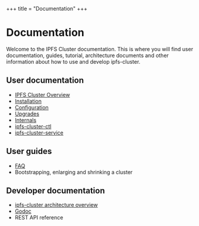 +++
title = "Documentation"
+++

# Documentation

Welcome to the IPFS Cluster documentation. This is where you will find user documentation, guides, tutorial, architecture documents and other information about how to use and develop ipfs-cluster.


## User documentation

* [IPFS Cluster Overview](docs/overview)
* [Installation](docs/installation)
* [Configuration](docs/configuration)
* [Upgrades](docs/upgrades)
* [Internals](docs/internals)
* [ipfs-cluster-ctl](docs/ipfs-cluster-ctl)
* [ipfs-cluster-service](docs/ipfs-cluster-service)


## User guides

* [FAQ](docs/faq)
* Bootstrapping, enlarging and shrinking a cluster

## Developer documentation

* [ipfs-cluster architecture overview](docs/architecture)
* [Godoc](https://godoc.org/github.com/ipfs/ipfs-cluster)
* REST API reference

